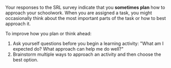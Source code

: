 Your responses to the SRL survey indicate that you **sometimes plan** how to approach your schoolwork. When you are assigned a task, you might occasionally think about the most important parts of the task or how to best approach it.

To improve how you plan or think ahead:

1. Ask yourself questions before you begin a learning activity: "What am I expected do?	What approach can help me do well?" 
2. Brainstorm multiple ways to approach an activity and then choose the best option.
